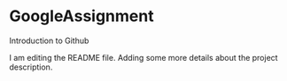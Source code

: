 # GoogleAssignment
Introduction to Github

I am editing the README file. Adding some more details about the project description.

